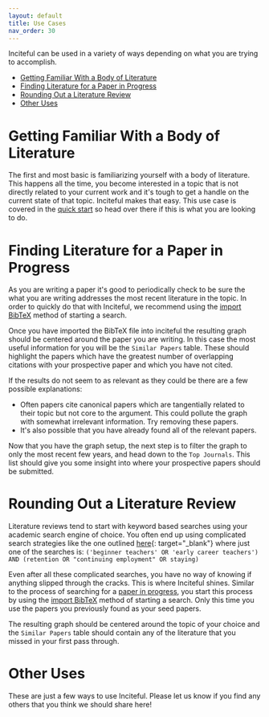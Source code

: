 ```yaml
---
layout: default
title: Use Cases
nav_order: 30
---
```

Inciteful can be used in a variety of ways depending on what you are trying to accomplish. 

- [Getting Familiar With a Body of Literature](#getting-familiar-with-a-body-of-literature)
- [Finding Literature for a Paper in Progress](#finding-literature-for-a-paper-in-progress)
- [Rounding Out a Literature Review](#rounding-out-a-literature-review)
- [Other Uses](#other-uses)

# Getting Familiar With a Body of Literature
The first and most basic is familiarizing yourself with a body of literature.  This happens all the time, you become interested in a topic that is not directly related to your current work and it's tough to get a handle on the current state of that topic.  Inciteful makes that easy.  This use case is covered in the [quick start](quick-start.md) so head over there if this is what you are looking to do.  

# Finding Literature for a Paper in Progress
As you are writing a paper it's good to periodically check to be sure the what you are writing addresses the most recent literature in the topic.  In order to quickly do that with Inciteful, we recommend using the [import BibTeX](power-users#importing-into-inciteful) method of starting a search.  

Once you have imported the BibTeX file into inciteful the resulting graph should be centered around the paper you are writing.  In this case the most useful information for you will be the `Similar Papers` table.  These should highlight the papers which have the greatest number of overlapping citations with your prospective paper and which you have not cited.  

If the results do not seem to as relevant as they could be there are a few possible explanations:

* Often papers cite canonical papers which are tangentially related to their topic but not core to the argument.  This could pollute the graph with somewhat irrelevant information.  Try removing these papers. 
* It's also possible that you have already found all of the relevant papers.  

Now that you have the graph setup, the next step is to filter the graph to only the most recent few years, and head down to the `Top Journals`.  This list should give you some insight into where your prospective papers should be submitted.  

# Rounding Out a Literature Review
Literature reviews tend to start with keyword based searches using your academic search engine of choice.  You often end up using complicated search strategies like the one outlined [here](https://libraryguides.griffith.edu.au/c.php?g=451351&p=3326261){: target="_blank"} where just one of the searches is: `('beginner teachers' OR 'early career teachers') AND (retention OR "continuing employment" OR staying)`

Even after all these complicated searches, you have no way of knowing if anything slipped through the cracks.  This is where Inciteful shines.  Similar to the process of searching for a [paper in progress](#finding-literature-based-on-a-paper-in-progress), you start this process by using the [import BibTeX](power-users#importing-into-inciteful) method of starting a search.  Only this time you use the papers you previously found as your seed papers.  

The resulting graph should be centered around the topic of your choice and the `Similar Papers` table should contain any of the literature that you missed in your first pass through. 

# Other Uses
These are just a few ways to use Inciteful.  Please let us know if you find any others that you think we should share here!